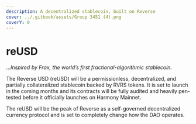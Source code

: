 ```yaml
---
description: A decentralized stablecoin, built on Reverse
cover: ../.gitbook/assets/Group 3451 (4).png
coverY: 0
---
```


# reUSD

..._Inspired by Frax, the world’s first fractional-algorithmic stablecoin._

The Reverse USD (reUSD) will be a permissionless, decentralized, and partially collateralized stablecoin backed by RVRS tokens. It is set to launch in the coming months and its contracts will be fully audited and heavily pen-tested before it officially launches on Harmony Mainnet.

The reUSD will be the peak of Reverse as a self-governed decentralized currency protocol and is set to completely change how the DAO operates.
